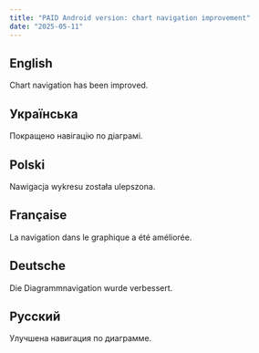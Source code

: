 ```yaml
---
title: "PAID Android version: chart navigation improvement"
date: "2025-05-11"
---
```


## English

Chart navigation has been improved.

## Українська

Покращено навігацію по діаграмі.

## Polski

Nawigacja wykresu została ulepszona.

## Française

La navigation dans le graphique a été améliorée.

## Deutsche

Die Diagrammnavigation wurde verbessert.

## Русский

Улучшена навигация по диаграмме.
